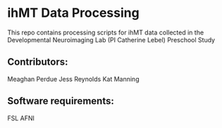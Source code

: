 # ihMT Data Processing

This repo contains processing scripts for ihMT data collected in the Developmental Neuroimaging Lab (PI Catherine Lebel) Preschool Study

## Contributors: 

Meaghan Perdue
Jess Reynolds
Kat Manning

## Software requirements:

FSL
AFNI
